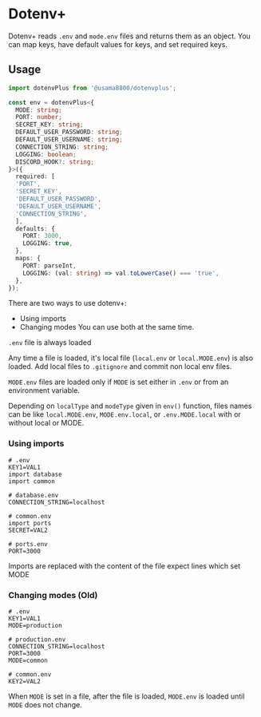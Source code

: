 # Dotenv+

Dotenv+ reads `.env` and `mode.env` files and returns them as an object. You can map keys, have default values for keys, and set required keys. 

## Usage

```ts
import dotenvPlus from '@usama8800/dotenvplus';

const env = dotenvPlus<{
  MODE: string;
  PORT: number;
  SECRET_KEY: string;
  DEFAULT_USER_PASSWORD: string;
  DEFAULT_USER_USERNAME: string;
  CONNECTION_STRING: string;
  LOGGING: boolean;
  DISCORD_HOOK?: string;
}>({
  required: [
  'PORT',
  'SECRET_KEY',
  'DEFAULT_USER_PASSWORD',
  'DEFAULT_USER_USERNAME',
  'CONNECTION_STRING',
  ],
  defaults: {
    PORT: 3000,
    LOGGING: true,
  },
  maps: {
    PORT: parseInt,
    LOGGING: (val: string) => val.toLowerCase() === 'true',
  },
});
```

There are two ways to use dotenv+:
- Using imports
- Changing modes
You can use both at the same time.

`.env` file is always loaded

Any time a file is loaded, it's local file (`local.env` or `local.MODE.env`) is also loaded. Add local files to `.gitignore` and commit non local env files.

`MODE.env` files are loaded only if `MODE` is set either in `.env` or from an environment variable.

Depending on `localType` and `modeType` given in `env()` function, files names can be like `local.MODE.env`, `MODE.env.local`, or `.env.MODE.local` with or without local or MODE.

### Using imports

```properties
# .env
KEY1=VAL1
import database
import common

# database.env
CONNECTION_STRING=localhost

# common.env
import ports
SECRET=VAL2

# ports.env
PORT=3000
```

Imports are replaced with the content of the file expect lines which set MODE

### Changing modes (Old)

```properties
# .env
KEY1=VAL1
MODE=production

# production.env
CONNECTION_STRING=localhost
PORT=3000
MODE=common

# common.env
KEY2=VAL2
```

When `MODE` is set in a file, after the file is loaded, `MODE.env` is loaded until `MODE` does not change.
